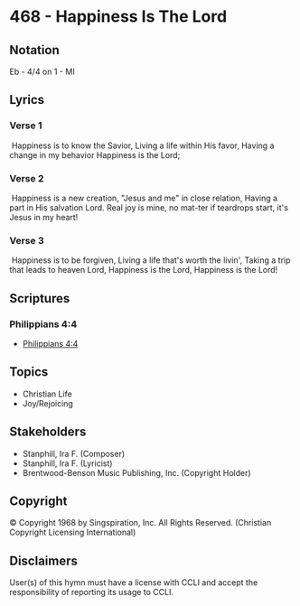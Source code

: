 # 468 - Happiness Is The Lord

## Notation

Eb - 4/4 on 1 - MI

## Lyrics

### Verse 1

 Happiness is to know the Savior, Living a life within His favor, Having a change in my behavior Happiness is the Lord;

### Verse 2

 Happiness is a new creation, "Jesus and me" in close relation, Having a part in His salvation Lord. Real joy is mine, no mat-ter if teardrops start, it's Jesus in my heart!

### Verse 3

 Happiness is to be forgiven, Living a life that's worth the livin', Taking a trip that leads to heaven Lord, Happiness is the Lord, Happiness is the Lord!


## Scriptures

### Philippians 4:4

- [Philippians 4:4](https://www.biblegateway.com/passage/?search=Philippians%204%3A4)


## Topics

- Christian Life
- Joy/Rejoicing

## Stakeholders

- Stanphill, Ira F. (Composer)
- Stanphill, Ira F. (Lyricist)
- Brentwood-Benson Music Publishing, Inc. (Copyright Holder)

## Copyright

© Copyright 1968 by Singspiration, Inc. All Rights Reserved.
(Christian Copyright Licensing International)

## Disclaimers

User(s) of this hymn must have a license with CCLI and accept the responsibility of reporting its usage to CCLI.

